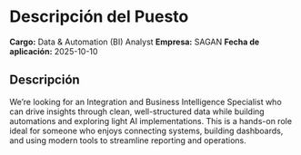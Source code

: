 # Descripción del Puesto

**Cargo:** Data & Automation (BI) Analyst
**Empresa:** SAGAN
**Fecha de aplicación:** 2025-10-10

## Descripción

We’re looking for an Integration and Business Intelligence Specialist who can drive insights through clean, well-structured data while building automations and exploring light AI implementations. 
This is a hands-on role ideal for someone who enjoys connecting systems, building dashboards, and using modern tools to streamline reporting and operations.


